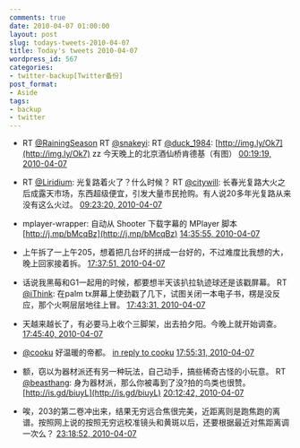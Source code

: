 ```yaml
---
comments: true
date: 2010-04-07 01:00:00
layout: post
slug: todays-tweets-2010-04-07
title: Today's tweets 2010-04-07
wordpress_id: 567
categories:
- twitter-backup[Twitter备份]
post_format:
- Aside
tags:
- backup
- twitter
---
```





  * RT [@RainingSeason](http://twitter.com/RainingSeason) RT [@snakeyi](http://twitter.com/snakeyi): RT [@duck_1984](http://twitter.com/duck_1984): [http://img.ly/Ok7](http://img.ly/Ok7) zz 今天晚上的北京酒仙桥肯德基（有图） [00:19:19, 2010-04-07](http://twitter.com/gfrog/statuses/11706064365)





  * RT [@Liridium](http://twitter.com/Liridium): 光复路着火了？什么时候？ RT [@citywill](http://twitter.com/citywill): 长春光复路大火之后成露天市场，东西超级便宜，引发大量市民抢购。有人说20多年光复路从来没有这么火过。 [09:23:20, 2010-04-07](http://twitter.com/gfrog/statuses/11730377743)





  * mplayer-wrapper: 自动从 Shooter 下载字幕的 MPlayer 脚本 [http://j.mp/bMcqBz](http://j.mp/bMcqBz) [14:35:55, 2010-04-07](http://twitter.com/gfrog/statuses/11743353693)





  * 上午拆了一上午205，想着把几台坏的拼成一台好的，不过难度比我想的大，晚上回家接着拆。 [17:37:51, 2010-04-07](http://twitter.com/gfrog/statuses/11748126031)





  * 话说我黑莓和G1一起用的时候，都要想半天该扒拉轨迹球还是该戳屏幕。 RT [@iThink](http://twitter.com/iThink): 在palm tx屏幕上使劲戳了几下，试图关闭一本电子书，楞是没反应，那个火啊层层地往上冒。 [17:43:31, 2010-04-07](http://twitter.com/gfrog/statuses/11748271857)





  * 天越来越长了，有必要马上收个三脚架，出去拍夕阳。今晚上就开始调查。 [17:45:40, 2010-04-07](http://twitter.com/gfrog/statuses/11748327319)





  * [@cooku](http://twitter.com/cooku) 好温暖的帝都。 [in reply to cooku](http://twitter.com/cooku/statuses/11748505346) [17:55:31, 2010-04-07](http://twitter.com/gfrog/statuses/11748585455)





  * 额，窃以为器材派还有另一种玩法，自己动手，搞些稀奇古怪的小玩意。 RT [@beasthang](http://twitter.com/beasthang): 身为器材派，那么你被毒到了没?拍的鸟类也很赞。 [http://is.gd/biuyL](http://is.gd/biuyL) [20:12:42, 2010-04-07](http://twitter.com/gfrog/statuses/11753023616)





  * 唉，203的第二卷冲出来，结果无穷远合焦很完美，近距离则是跑焦跑的离谱。按照网上说的按照无穷远校准镜头和黄斑以后，还要根据最近对焦距离调一次么？ [23:18:52, 2010-04-07](http://twitter.com/gfrog/statuses/11761374325)




